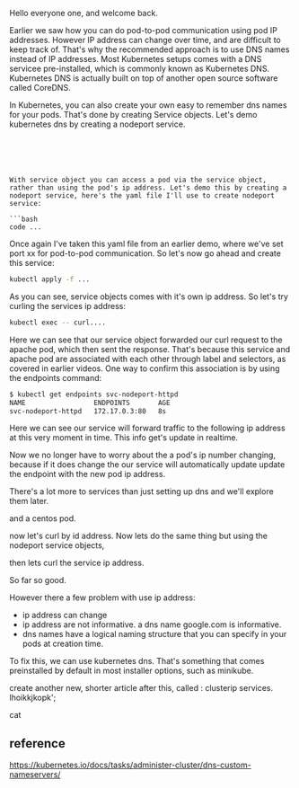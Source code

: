 Hello everyone one, and welcome back.

Earlier we saw how you can do pod-to-pod communication using pod IP addresses. However IP address can change over time, and are difficult to keep track of. That's why the recommended approach is to use DNS names instead of IP addresses. Most Kubernetes setups comes with a DNS servicee pre-installed, which is commonly known as Kubernetes DNS. Kubernetes DNS is actually built on top of another open source software called CoreDNS.












In Kubernetes, you can also create your own easy to remember dns names for your pods. That's done by creating Service objects. Let's demo kubernetes dns by creating a nodeport service. 

```





With service object you can access a pod via the service object, rather than using the pod's ip address. Let's demo this by creating a nodeport service, here's the yaml file I'll use to create nodeport service:

```bash
code ...
```

Once again I've taken this yaml file from an earlier demo, where we've set port xx for pod-to-pod communication. So let's now go ahead and create this service:


```bash
kubectl apply -f ...
```

As you can see, service objects comes with it's own ip address. So let's try curling the services ip address:

```bash
kubectl exec -- curl....
```

Here we can see that our service object forwarded our curl request to the apache pod, which then sent the response. That's because this service and apache pod are associated with each other through label and selectors, as covered in earlier videos. One way to confirm this association is by using the endpoints command:

```bash
$ kubectl get endpoints svc-nodeport-httpd
NAME                 ENDPOINTS       AGE
svc-nodeport-httpd   172.17.0.3:80   8s
```

Here we can see our service will forward traffic to the following ip address at this very moment in time. This info get's update in realtime. 

Now we no longer have to worry about the a pod's ip number changing, because if it does change the our service will automatically update update the endpoint with the new pod ip address. 




There's a lot more to services than just setting up dns and we'll explore them later. 



and a centos pod. 

now let's curl by id address. Now lets do the same thing but using the nodeport service objects, 

then lets curl the service ip address. 

So far so good. 

However there a few problem with use ip address:

- ip address can change
- ip address are not informative. a dns name google.com is informative. 
- dns names have a logical naming structure that you can specify in your pods at creation time.  

To fix this, we can use kubernetes dns. That's something that comes preinstalled by default in most installer options, such as minikube. 

create another new, shorter article after this, called : clusterip services. 
lhoikkjkopk';


cat





## reference

https://kubernetes.io/docs/tasks/administer-cluster/dns-custom-nameservers/
